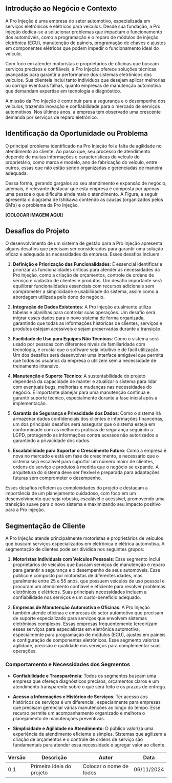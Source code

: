 ## Introdução ao Negócio e Contexto

A Pro Injeção é uma empresa do setor automotivo, especializada em serviços eletrônicos e elétricos para veículos. Desde sua fundação, a Pro Injeção dedica-se a solucionar problemas que impactam o funcionamento dos automóveis, como a programação e o reparo de módulos de injeção eletrônica (ECU), manutenção de paineis, programação de chaves e ajustes em componentes elétricos que podem impedir o funcionamento ideal do veículo.

Com foco em atender motoristas e proprietários de oficinas que buscam serviços precisos e confiáveis, a Pro Injeção oferece soluções técnicas avançadas para garantir a performance dos sistemas eletrônicos dos veículos. Sua clientela inclui tanto indivíduos que desejam aplicar melhorias ou corrigir eventuais falhas, quanto empresas de manutenção automotiva que demandam expertise em tecnologia e diagnóstico.

A missão da Pro Injeção é contribuir para a segurança e o desempenho dos veículos, trazendo inovação e confiabilidade para o mercado de serviços automotivos. Nos últimos anos, a empresa tem observado uma crescente demanda por serviços de reparo eletrônico.

## Identificação da Oportunidade ou Problema 
O principal problema identificado na Pro Injeção foi a falta de agilidade no atendimento ao cliente. Ao passo que, seu processo de atendimento depende de muitas informações e características do veículo do proprietário, como marca e modelo, ano de fabricação do veículo, entre outros, essas que não estão sendo organizadas e gerenciadas de maneira adequada. 

Dessa forma, gerando gargalos ao seu atendimento e expansão de negócio, ademais, é relevante destacar que esta empresa é composta por apenas uma pessoa o que dificulta ainda mais o atendimento.
A Figura, a seguir apresenta o diagrama de Ishikawa contendo as causas (organizados pelos 6M’s) e o problema da Pro  Injeção. 

**[COLOCAR IMAGEM AQUI]**

## Desafios do Projeto

O desenvolvimento de um sistema de gestão para a Pro Injeção apresenta alguns desafios que precisam ser considerados para garantir uma solução eficaz e adequada às necessidades da empresa. Esses desafios incluem:

1. **Definição e Priorização das Funcionalidades**: É essencial identificar e priorizar as funcionalidades críticas para atender às necessidades da Pro Injeção, como a criação de orçamentos, controle de ordens de serviço e cadastro de clientes e produtos. Um desafio importante será equilibrar funcionalidades essenciais com recursos adicionais sem comprometer a simplicidade e usabilidade do sistema, assim como a abordagem utilizada pelo dono do negócio.

2. **Integração de Dados Existentes**: A Pro Injeção atualmente utiliza tabelas e planilhas para controlar suas operações. Um desafio será migrar esses dados para o novo sistema de forma organizada, garantindo que todas as informações históricas de clientes, serviços e produtos estejam acessíveis e sejam preservadas durante a transição.

3. **Facilidade de Uso para Equipes Não Técnicas**: Como o sistema será usado por pessoas com diferentes níveis de familiaridade com tecnologia, é crucial que o software seja intuitivo e de fácil utilização. Um dos desafios será desenvolver uma interface amigável que permita que todos os usuários da empresa o utilizem sem a necessidade de treinamento intensivo.

4. **Manutenção e Suporte Técnico**: A sustentabilidade do projeto dependerá da capacidade de manter e atualizar o sistema para lidar com eventuais bugs, melhorias e mudanças nas necessidades do negócio. É importante planejar para uma manutenção contínua e garantir suporte técnico, especialmente durante a fase inicial após a implementação.

5. **Garantia de Segurança e Privacidade dos Dados**: Como o sistema irá armazenar dados confidenciais dos clientes e informações financeiras, um dos principais desafios será assegurar que o sistema esteja em conformidade com as melhores práticas de segurança seguindo a LGPD, protegendo as informações contra acessos não autorizados e garantindo a privacidade dos dados.

6. **Escalabilidade para Suportar o Crescimento Futuro**: Como a empresa é nova no mercado e está em fase de crescimento, é necessário que o sistema seja escalável para suportar um número maior de clientes, ordens de serviço e produtos à medida que o negócio se expande. A arquitetura do sistema deve ser flexível e preparada para adaptações futuras sem comprometer o desempenho.

Esses desafios refletem as complexidades do projeto e destacam a importância de um planejamento cuidadoso, com foco em um desenvolvimento que seja robusto, escalável e acessível, promovendo uma transição suave para o novo sistema e maximizando seu impacto positivo para a Pro Injeção.


## Segmentação de Cliente

A Pro Injeção atende principalmente motoristas e proprietários de veículos que buscam serviços especializados em eletrônica e elétrica automotiva. A segmentação de clientes pode ser dividida nos seguintes grupos:

1. **Motoristas Individuais com Veículos Pessoais**: Esse segmento inclui proprietários de veículos que buscam serviços de manutenção e reparo para garantir a segurança e o desempenho de seus automóveis. Esse público é composto por motoristas de diferentes idades, mas geralmente entre 25 e 55 anos, que possuem veículos de uso pessoal e procuram um atendimento confiável e eficiente para resolver problemas eletrônicos e elétricos. Suas principais necessidades incluem a confiabilidade nos serviços e um custo-benefício adequado.

2. **Empresas de Manutenção Automotiva e Oficinas**: A Pro Injeção também atende oficinas e empresas do setor automotivo que precisam de suporte especializado para serviços que envolvem sistemas eletrônicos complexos. Essas empresas frequentemente terceirizam esses serviços para especialistas em eletrônica automotiva, especialmente para programação de módulos (ECU), ajustes em painéis e configuração de componentes eletrônicos. Esse segmento valoriza agilidade, precisão e qualidade nos serviços para complementar suas operações.

### **Comportamento e Necessidades dos Segmentos**

- **Confiabilidade e Transparência**: Todos os segmentos buscam uma empresa que ofereça diagnósticos precisos, orçamentos claros e um atendimento transparente sobre o que será feito e os prazos de entrega.

- **Acesso a Informações e Histórico de Serviços**: Ter acesso aos históricos de serviços é um diferencial, especialmente para empresas que precisam gerenciar várias manutenções ao longo do tempo. Esse recurso permite um acompanhamento organizado e melhora o planejamento de manutenções preventivas.

- **Simplicidade e Agilidade no Atendimento**: O público valoriza uma experiência de atendimento eficiente e simples. Sistemas que agilizem a criação de orçamentos e o controle de ordens de serviço são fundamentais para atender essa necessidade e agregar valor ao cliente.




| Versão | Descrição                 | Autor                   | Data       |
|--------|---------------------------|-------------------------|------------|
| 0.1    | Primeira ideia do projeto | Colocar o nome de todos | 06/11/2024 |